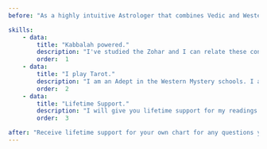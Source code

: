```yaml
---
before: "As a highly intuitive Astrologer that combines Vedic and Western systems, I will help YOU discover the incredible wisdom the stars and planets hold; I will help you discover the Sun, Moon, and Stars"

skills: 
    - data: 
        title: "Kabbalah powered."
        description: "I've studied the Zohar and I can relate these concepts between different planets to the Torah and the Tree of Life. I also am familiar with Hebrew and Aramaic."
        order:  1
    - data: 
        title: "I play Tarot."
        description: "I am an Adept in the Western Mystery schools. I am trained in the esoteric Tarot, and I have studied Astrology in Hebrew, Chaldean, Hellenistic, and Vedic systems."
        order:  2
    - data: 
        title: "Lifetime Support."
        description: "I will give you lifetime support for my readings. Most Astrologers won’t do a second reading for you for the same service, but if you have any questions, you are welcome to contact          me anytime."
        order:  3

after: "Receive lifetime support for your own chart for any questions you may have, providing you with security and confidence towards the future. There's no need for you to book a new reading with me."
---
```




